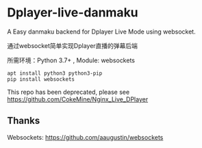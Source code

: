 # Dplayer-live-danmaku

A Easy danmaku backend for Dplayer Live Mode using websocket.

通过websocket简单实现Dplayer直播的弹幕后端

所需环境：Python 3.7+ , Module: websockets

```
apt install python3 python3-pip
pip install websockets
```

This repo has been deprecated, please see https://github.com/CokeMine/Nginx_Live_DPlayer

## Thanks

Websockets: https://github.com/aaugustin/websockets